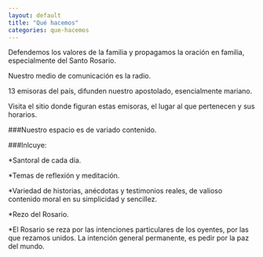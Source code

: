 ```yaml
---
layout: default
title: "Qué hacemos"
categories: que-hacemos
---
```


Defendemos los valores de la familia y propagamos la oración en familia, especialmente del Santo Rosario.

Nuestro medio de comunicación es la radio.

13 emisoras del país, difunden nuestro apostolado, esencialmente mariano.

Visita el sitio donde figuran estas emisoras, el lugar al que pertenecen y sus horarios.

###Nuestro espacio es de variado contenido.

###Inlcuye:

*Santoral de cada día.

*Temas de reflexión y meditación.

*Variedad de historias, anécdotas y testimonios reales, de valioso contenido moral en su simplicidad y sencillez.

*Rezo del Rosario.

*El Rosario se reza por las intenciones particulares de los oyentes, por las que rezamos unidos. La intención general permanente, es pedir por la paz del mundo.
